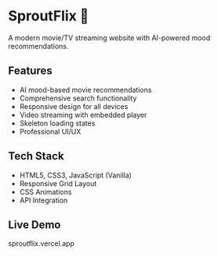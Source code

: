 # SproutFlix 🌱

A modern movie/TV streaming website with AI-powered mood recommendations.

## Features

- AI mood-based movie recommendations
- Comprehensive search functionality
- Responsive design for all devices
- Video streaming with embedded player
- Skeleton loading states
- Professional UI/UX

## Tech Stack

- HTML5, CSS3, JavaScript (Vanilla)
- Responsive Grid Layout
- CSS Animations
- API Integration

## Live Demo

sproutflix.vercel.app
